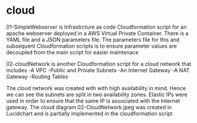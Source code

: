 # cloud

01-SimpleWebserver is Infrastrcture as code Cloudformation script for an apache webserver deployed in a AWS Virtual Private Container.
There is a YAML file and a JSON parameters file. 
The parameters file for this and subsequent Cloudformation scripts is to ensure parameter values are decoupled from the main script for easier maintenace

02-cloudNetwork is another Cloudformation script for a cloud network that includes
-A VPC
-Public and Private Subnets
-An Internet Gateway
-A NAT Gateway
-Routing Tables

The cloud network was created with with high availability in mind. Hence we can see the subnets are split in two availability zones.
Elastic IPs were used in order to ensure that the same IP is associated with the Internet gateway. 
The cloud diagram 02-CloudNetwork.jpeg was created in Lucidchart and is partially implemented in the cloudformation script 
